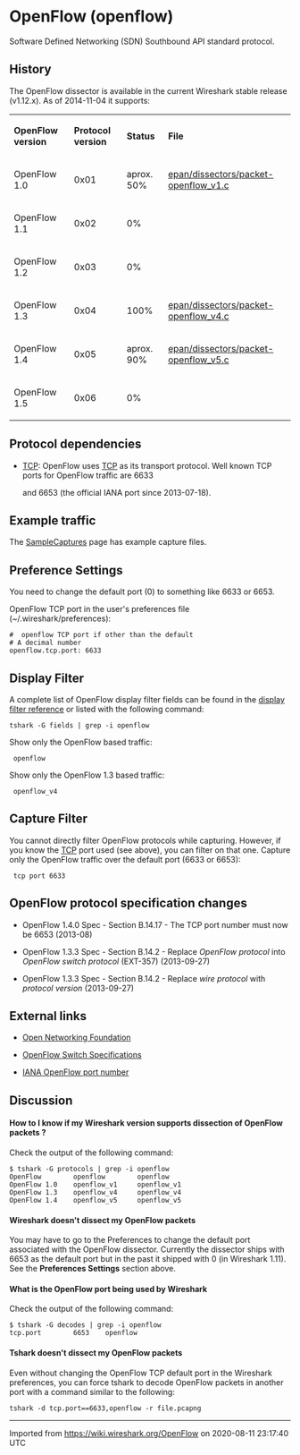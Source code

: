 # OpenFlow (openflow)

Software Defined Networking (SDN) Southbound API standard protocol.

## History

The OpenFlow dissector is available in the current Wireshark stable release (v1.12.x). As of 2014-11-04 it supports:

<div>

<table>
<tbody>
<tr class="odd">
<td><p><strong>OpenFlow version</strong></p></td>
<td><p><strong>Protocol version</strong></p></td>
<td><p><strong>Status</strong></p></td>
<td><p><strong>File</strong></p></td>
</tr>
<tr class="even">
<td><p>OpenFlow 1.0</p></td>
<td><p>0x01</p></td>
<td><p>aprox. 50%</p></td>
<td><p><a href="https://code.wireshark.org/review/gitweb?p=wireshark.git;a=history;f=epan/dissectors/packet-openflow_v1.c" class="https">epan/dissectors/packet-openflow_v1.c</a></p></td>
</tr>
<tr class="odd">
<td><p>OpenFlow 1.1</p></td>
<td><p>0x02</p></td>
<td><p>0%</p></td>
<td></td>
</tr>
<tr class="even">
<td><p>OpenFlow 1.2</p></td>
<td><p>0x03</p></td>
<td><p>0%</p></td>
<td></td>
</tr>
<tr class="odd">
<td><p>OpenFlow 1.3</p></td>
<td><p>0x04</p></td>
<td><p>100%</p></td>
<td><p><a href="https://code.wireshark.org/review/gitweb?p=wireshark.git;a=history;f=epan/dissectors/packet-openflow_v4.c" class="https">epan/dissectors/packet-openflow_v4.c</a></p></td>
</tr>
<tr class="even">
<td><p>OpenFlow 1.4</p></td>
<td><p>0x05</p></td>
<td><p>aprox. 90%</p></td>
<td><p><a href="https://code.wireshark.org/review/gitweb?p=wireshark.git;a=history;f=epan/dissectors/packet-openflow_v5.c" class="https">epan/dissectors/packet-openflow_v5.c</a></p></td>
</tr>
<tr class="odd">
<td><p>OpenFlow 1.5</p></td>
<td><p>0x06</p></td>
<td><p>0%</p></td>
<td></td>
</tr>
</tbody>
</table>

</div>

## Protocol dependencies

  - [TCP](/TCP): OpenFlow uses [TCP](/TCP) as its transport protocol. Well known TCP ports for OpenFlow traffic are 6633
    
    and 6653 (the official IANA port since 2013-07-18).

## Example traffic

The [SampleCaptures](/SampleCaptures) page has example capture files.

## Preference Settings

You need to change the default port (0) to something like 6633 or 6653.

OpenFlow TCP port in the user's preferences file (\~/.wireshark/preferences):

    #  openflow TCP port if other than the default
    # A decimal number
    openflow.tcp.port: 6633

## Display Filter

A complete list of OpenFlow display filter fields can be found in the [display filter reference](https://www.wireshark.org/docs/dfref/#section_o) or listed with the following command:

    tshark -G fields | grep -i openflow

Show only the OpenFlow based traffic:

``` 
 openflow
```

Show only the OpenFlow 1.3 based traffic:

``` 
 openflow_v4
```

## Capture Filter

You cannot directly filter OpenFlow protocols while capturing. However, if you know the [TCP](/TCP) port used (see above), you can filter on that one. Capture only the OpenFlow traffic over the default port (6633 or 6653):

``` 
 tcp port 6633
```

## OpenFlow protocol specification changes

  - OpenFlow 1.4.0 Spec - Section B.14.17 - The TCP port number must now be 6653 (2013-08)

  - OpenFlow 1.3.3 Spec - Section B.14.2 - Replace *OpenFlow protocol* into *OpenFlow switch protocol* (EXT-357) (2013-09-27)

  - OpenFlow 1.3.3 Spec - Section B.14.2 - Replace *wire protocol* with *protocol version* (2013-09-27)

## External links

  - [Open Networking Foundation](http://www.opennetworking.org/)

  - [OpenFlow Switch Specifications](https://www.opennetworking.org/sdn-resources/technical-library)

  - [IANA OpenFlow port number](http://www.iana.org/assignments/service-names-port-numbers/service-names-port-numbers.xhtml?search=openflow)

## Discussion

#### How to I know if my Wireshark version supports dissection of OpenFlow packets ?

Check the output of the following command:

    $ tshark -G protocols | grep -i openflow
    OpenFlow        openflow        openflow
    OpenFlow 1.0    openflow_v1     openflow_v1
    OpenFlow 1.3    openflow_v4     openflow_v4
    OpenFlow 1.4    openflow_v5     openflow_v5

#### Wireshark doesn't dissect my OpenFlow packets

You may have to go to the Preferences to change the default port associated with the OpenFlow dissector. Currently the dissector ships with 6653 as the default port but in the past it shipped with 0 (in Wireshark 1.11). See the **Preferences Settings** section above.

#### What is the OpenFlow port being used by Wireshark

Check the output of the following command:

    $ tshark -G decodes | grep -i openflow
    tcp.port        6653    openflow

#### Tshark doesn't dissect my OpenFlow packets

Even without changing the OpenFlow TCP default port in the Wireshark preferences, you can force tshark to decode OpenFlow packets in another port with a command similar to the following:

    tshark -d tcp.port==6633,openflow -r file.pcapng

---

Imported from https://wiki.wireshark.org/OpenFlow on 2020-08-11 23:17:40 UTC
